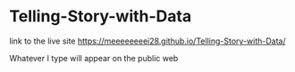 # Telling-Story-with-Data

link to the live site https://meeeeeeeei28.github.io/Telling-Story-with-Data/

Whatever I type will appear on the public web
